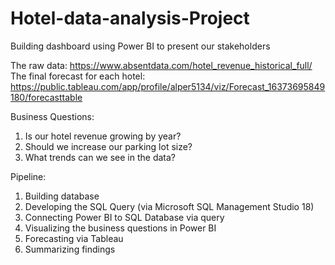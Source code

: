 # Hotel-data-analysis-Project
Building dashboard using Power BI to present our stakeholders

The raw data: https://www.absentdata.com/hotel_revenue_historical_full/
The final forecast for each hotel: https://public.tableau.com/app/profile/alper5134/viz/Forecast_16373695849180/forecasttable

Business Questions:
1.	Is our hotel revenue growing by year?
2.	Should we increase our parking lot size?
3.	What trends can we see in the data? 

Pipeline:
1.	Building database
2.	Developing the SQL Query (via Microsoft SQL Management Studio 18)
3.	Connecting Power BI to SQL Database via query
4.	Visualizing the business questions in Power BI
5.	Forecasting via Tableau
6.	Summarizing findings

